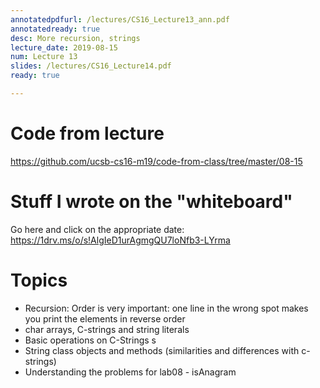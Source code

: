 ```yaml
---
annotatedpdfurl: /lectures/CS16_Lecture13_ann.pdf
annotatedready: true
desc: More recursion, strings
lecture_date: 2019-08-15
num: Lecture 13
slides: /lectures/CS16_Lecture14.pdf
ready: true

---
```


# Code from lecture

<https://github.com/ucsb-cs16-m19/code-from-class/tree/master/08-15>

# Stuff I wrote on the "whiteboard"

Go here and click on the appropriate date:
<https://1drv.ms/o/s!AlgIeD1urAgmgQU7loNfb3-LYrma>

# Topics

* Recursion: Order is very important: one line in the wrong spot makes you print the elements in reverse order
* char arrays, C-strings and string literals
* Basic operations on C-Strings s
* String class objects and methods (similarities and differences with c-strings)
* Understanding the problems for lab08 - isAnagram